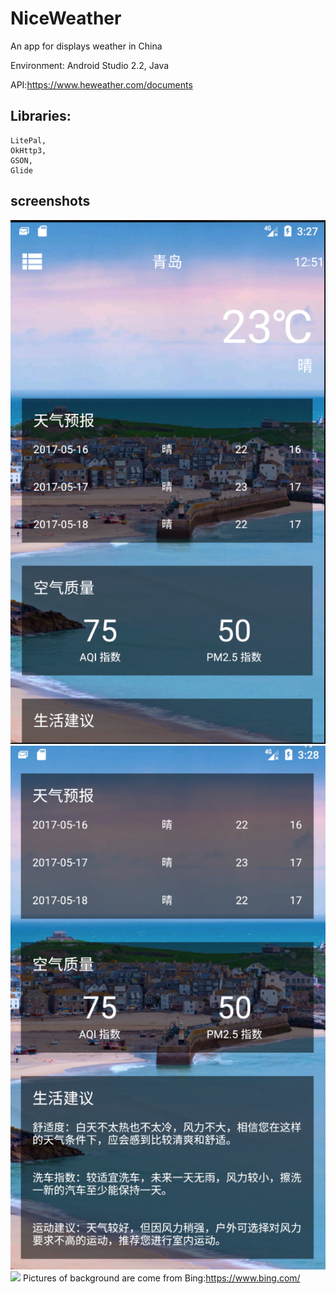 # NiceWeather
An app for displays weather in China

Environment: Android Studio 2.2, Java

API:https://www.heweather.com/documents

## Libraries:
    LitePal,
    OkHttp3,
    GSON,
    Glide
## screenshots
![](screenshots/main.png) ![](screenshots/suggestion.png) ![](drawer.png)
Pictures of background are come from Bing:https://www.bing.com/

